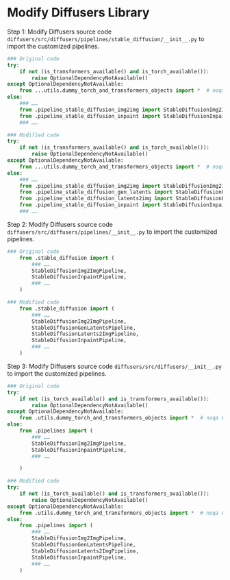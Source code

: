 # Modify Diffusers Library

Step 1:
Modify Diffusers source code `diffusers/src/diffusers/pipelines/stable_diffusion/__init__.py` to import the customized pipelines.
```python
### Original code
try:
    if not (is_transformers_available() and is_torch_available()):
        raise OptionalDependencyNotAvailable()
except OptionalDependencyNotAvailable:
    from ...utils.dummy_torch_and_transformers_objects import *  # noqa F403
else:
    ### ……
    from .pipeline_stable_diffusion_img2img import StableDiffusionImg2ImgPipeline
    from .pipeline_stable_diffusion_inpaint import StableDiffusionInpaintPipeline
    ### ……

### Modified code
try:
    if not (is_transformers_available() and is_torch_available()):
        raise OptionalDependencyNotAvailable()
except OptionalDependencyNotAvailable:
    from ...utils.dummy_torch_and_transformers_objects import *  # noqa F403
else:
    ### ……
    from .pipeline_stable_diffusion_img2img import StableDiffusionImg2ImgPipeline
    from .pipeline_stable_diffusion_gen_latents import StableDiffusionGenLatentsPipeline
    from .pipeline_stable_diffusion_latents2img import StableDiffusionLatents2ImgPipeline
    from .pipeline_stable_diffusion_inpaint import StableDiffusionInpaintPipeline
    ### ……
```

Step 2:
Modify Diffusers source code `diffusers/src/diffusers/pipelines/__init__.py` to import the customized pipelines.
```python
### Original code
    from .stable_diffusion import (
        ### ……
        StableDiffusionImg2ImgPipeline,
        StableDiffusionInpaintPipeline,
        ### ……
    )

### Modified code
    from .stable_diffusion import (
        ### ……
        StableDiffusionImg2ImgPipeline,
        StableDiffusionGenLatentsPipeline,
        StableDiffusionLatents2ImgPipeline,
        StableDiffusionInpaintPipeline,
        ### ……
    )
```
Step 3:
Modify Diffusers source code `diffusers/src/diffusers/__init__.py` to import the customized pipelines.
```python
### Original code
try:
    if not (is_torch_available() and is_transformers_available()):
        raise OptionalDependencyNotAvailable()
except OptionalDependencyNotAvailable:
    from .utils.dummy_torch_and_transformers_objects import *  # noqa F403
else:
    from .pipelines import (
        ### ……
        StableDiffusionImg2ImgPipeline,
        StableDiffusionInpaintPipeline,
        ### ……

    )

### Modified code
try:
    if not (is_torch_available() and is_transformers_available()):
        raise OptionalDependencyNotAvailable()
except OptionalDependencyNotAvailable:
    from .utils.dummy_torch_and_transformers_objects import *  # noqa F403
else:
    from .pipelines import (
        ### ……
        StableDiffusionImg2ImgPipeline,
        StableDiffusionGenLatentsPipeline,
        StableDiffusionLatents2ImgPipeline,
        StableDiffusionInpaintPipeline,
        ### ……
    )
```